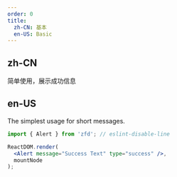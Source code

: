 ```yaml
---
order: 0
title:
  zh-CN: 基本
  en-US: Basic
---
```


## zh-CN

简单使用，展示成功信息

## en-US

The simplest usage for short messages.

````jsx
import { Alert } from 'zfd'; // eslint-disable-line

ReactDOM.render(
  <Alert message="Success Text" type="success" />,
  mountNode
);
````

<style>
.ant-alert {
  margin-bottom: 16px;
}
</style>
